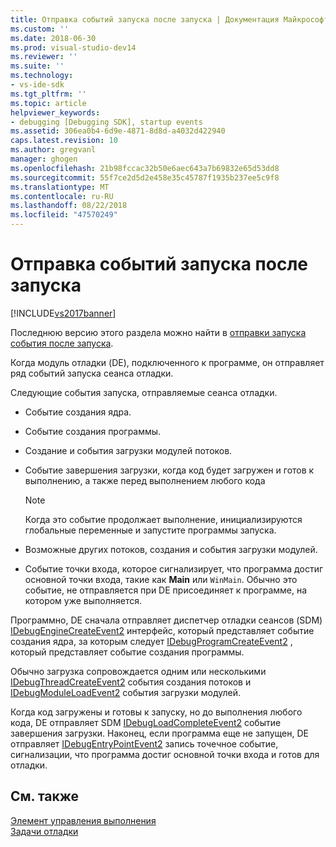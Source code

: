 ```yaml
---
title: Отправка событий запуска после запуска | Документация Майкрософт
ms.custom: ''
ms.date: 2018-06-30
ms.prod: visual-studio-dev14
ms.reviewer: ''
ms.suite: ''
ms.technology:
- vs-ide-sdk
ms.tgt_pltfrm: ''
ms.topic: article
helpviewer_keywords:
- debugging [Debugging SDK], startup events
ms.assetid: 306ea0b4-6d9e-4871-8d8d-a4032d422940
caps.latest.revision: 10
ms.author: gregvanl
manager: ghogen
ms.openlocfilehash: 21b98fccac32b50e6aec643a7b69832e65d53dd8
ms.sourcegitcommit: 55f7ce2d5d2e458e35c45787f1935b237ee5c9f8
ms.translationtype: MT
ms.contentlocale: ru-RU
ms.lasthandoff: 08/22/2018
ms.locfileid: "47570249"
---
```

# <a name="sending-startup-events-after-a-launch"></a>Отправка событий запуска после запуска
[!INCLUDE[vs2017banner](../../includes/vs2017banner.md)]

Последнюю версию этого раздела можно найти в [отправки запуска события после запуска](https://docs.microsoft.com/visualstudio/extensibility/debugger/sending-startup-events-after-a-launch).  
  
Когда модуль отладки (DE), подключенного к программе, он отправляет ряд событий запуска сеанса отладки.  
  
 Следующие события запуска, отправляемые сеанса отладки.  
  
-   Событие создания ядра.  
  
-   Событие создания программы.  
  
-   Создание и события загрузки модулей потоков.  
  
-   Событие завершения загрузки, когда код будет загружен и готов к выполнению, а также перед выполнением любого кода  
  
    > [!NOTE]
    >  Когда это событие продолжает выполнение, инициализируются глобальные переменные и запустите программы запуска.  
  
-   Возможные других потоков, создания и события загрузки модулей.  
  
-   Событие точки входа, которое сигнализирует, что программа достиг основной точки входа, такие как **Main** или `WinMain`. Обычно это событие, не отправляется при DE присоединяет к программе, на котором уже выполняется.  
  
 Программно, DE сначала отправляет диспетчер отладки сеансов (SDM) [IDebugEngineCreateEvent2](../../extensibility/debugger/reference/idebugenginecreateevent2.md) интерфейс, который представляет событие создания ядра, за которым следует [IDebugProgramCreateEvent2](../../extensibility/debugger/reference/idebugprogramcreateevent2.md) , который представляет событие создания программы.  
  
 Обычно загрузка сопровождается одним или несколькими [IDebugThreadCreateEvent2](../../extensibility/debugger/reference/idebugthreadcreateevent2.md) события создания потоков и [IDebugModuleLoadEvent2](../../extensibility/debugger/reference/idebugmoduleloadevent2.md) события загрузки модулей.  
  
 Когда код загружены и готовы к запуску, но до выполнения любого кода, DE отправляет SDM [IDebugLoadCompleteEvent2](../../extensibility/debugger/reference/idebugloadcompleteevent2.md) событие завершения загрузки. Наконец, если программа еще не запущен, DE отправляет [IDebugEntryPointEvent2](../../extensibility/debugger/reference/idebugentrypointevent2.md) запись точечное событие, сигнализации, что программа достиг основной точки входа и готов для отладки.  
  
## <a name="see-also"></a>См. также  
 [Элемент управления выполнения](../../extensibility/debugger/control-of-execution.md)   
 [Задачи отладки](../../extensibility/debugger/debugging-tasks.md)

